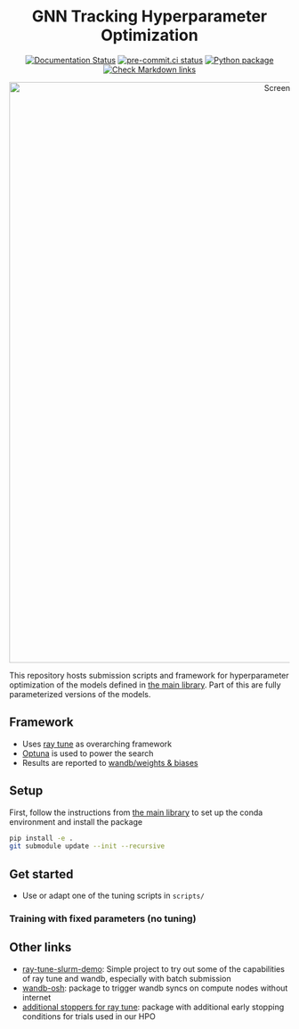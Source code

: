 <div align="center">

# GNN Tracking Hyperparameter Optimization

[![Documentation Status](https://readthedocs.org/projects/gnn-tracking-hpo/badge/?version=latest)](https://gnn-tracking-hpo.readthedocs.io/en/latest/?badge=latest)
[![pre-commit.ci status](https://results.pre-commit.ci/badge/github/gnn-tracking/hyperparameter_optimization/main.svg)](https://results.pre-commit.ci/latest/github/gnn-tracking/hyperparameter_optimization/main)
[![Python package](https://github.com/gnn-tracking/hyperparameter_optimization/actions/workflows/test.yaml/badge.svg)](https://github.com/gnn-tracking/hyperparameter_optimization/actions/workflows/test.yaml)
[![Check Markdown links](https://github.com/gnn-tracking/hyperparameter_optimization/actions/workflows/check-links.yaml/badge.svg)](https://github.com/gnn-tracking/hyperparameter_optimization/actions/workflows/check-links.yaml)

<img width="1042" alt="Screenshot of wandb" src="https://user-images.githubusercontent.com/13602468/200128053-403ba2ac-7b52-4822-a34a-f154f38cb874.png">

</div>

This repository hosts submission scripts and framework for hyperparameter optimization
of the models defined in [the main library](https://github.com/gnn-tracking/gnn_tracking).
Part of this are fully parameterized versions of the models.

## Framework

* Uses [ray tune](https://docs.ray.io/en/latest/tune/index.html) as overarching
  framework
* [Optuna](https://optuna.readthedocs.io/) is used to power the search
* Results are reported to [wandb/weights & biases](https://wandb.ai/)

## Setup

First, follow the instructions from [the main library](https://github.com/gnn-tracking/gnn_tracking)
to set up the conda environment and install the package

```bash
pip install -e .
git submodule update --init --recursive
```

## Get started

* Use or adapt one of the tuning scripts in `scripts/`

### Training with fixed parameters (no tuning)

## Other links

* [ray-tune-slurm-demo](https://github.com/klieret/ray-tune-slurm-demo/):
  Simple project to try out some of the capabilities of ray tune and wandb,
  especially with batch submission
* [wandb-osh](https://github.com/klieret/wandb-offline-sync-hook/): package to trigger
  wandb syncs on compute nodes without internet
* [additional stoppers for ray tune](https://github.com/klieret/ray-tune-stoppers-contrib.git):
  package with additional early stopping conditions for trials used in our
  HPO
